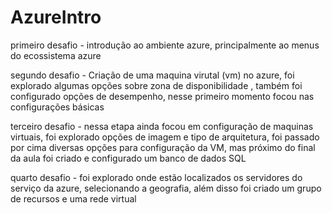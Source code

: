 # AzureIntro

primeiro desafio - introdução ao ambiente azure, principalmente ao menus do ecossistema azure

segundo desafio - Criação de uma maquina virutal (vm) no azure, foi explorado algumas opções sobre zona de disponibilidade , também foi configurado opções de desempenho, nesse primeiro momento focou nas configurações básicas

terceiro desafio - nessa etapa ainda focou em configuração de maquinas virtuais, foi explorado opções de imagem e tipo de arquitetura, foi passado por cima diversas opções para configuração da VM, mas próximo do final da aula
foi criado e configurado um banco de dados SQL

quarto desafio - foi explorado onde estão localizados os servidores do serviço da azure, selecionando a geografia, além disso foi criado um grupo de recursos e uma rede virtual 
